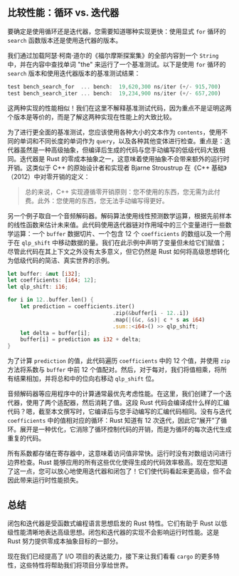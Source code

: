 ## 比较性能：循环 vs. 迭代器

要确定是使用循环还是迭代器，您需要知道哪种实现更快：使用显式 `for` 循环的 `search` 函数版本还是使用迭代器的版本。

我们通过加载阿瑟·柯南·道尔的《福尔摩斯探案集》的全部内容到一个 `String` 中，并在内容中查找单词 "the" 来运行了一个基准测试。以下是使用 `for` 循环的 `search` 版本和使用迭代器版本的基准测试结果：

```rust
test bench_search_for  ... bench:  19,620,300 ns/iter (+/- 915,700)
test bench_search_iter ... bench:  19,234,900 ns/iter (+/- 657,200)
```

这两种实现的性能相似！我们在这里不解释基准测试代码，因为重点不是证明这两个版本是等价的，而是了解这两种实现在性能上的大致比较。

为了进行更全面的基准测试，您应该使用各种大小的文本作为 `contents`，使用不同的单词和不同长度的单词作为 `query`，以及各种其他变体进行检查。重点是：迭代器虽然是一种高级抽象，但编译后生成的代码与您手动编写的低级代码大致相同。迭代器是 Rust 的零成本抽象之一，这意味着使用抽象不会带来额外的运行时开销。这类似于 C++ 的原始设计者和实现者 Bjarne Stroustrup 在《C++ 基础》（2012）中对零开销的定义：

> 总的来说，C++ 实现遵循零开销原则：您不使用的东西，您无需为此付费。此外：您使用的东西，您无法手动编写得更好。

另一个例子取自一个音频解码器。解码算法使用线性预测数学运算，根据先前样本的线性函数来估计未来值。此代码使用迭代器链对作用域中的三个变量进行一些数学运算：一个 `buffer` 数据切片、一个包含 12 个 `coefficients` 的数组以及一个用于在 `qlp_shift` 中移动数据的量。我们在此示例中声明了变量但未给它们赋值；尽管此代码在其上下文之外没有太多意义，但它仍然是 Rust 如何将高级思想转化为低级代码的简洁、真实世界的示例。

```rust
let buffer: &mut [i32];
let coefficients: [i64; 12];
let qlp_shift: i16;

for i in 12..buffer.len() {
    let prediction = coefficients.iter()
                                 .zip(&buffer[i - 12..i])
                                 .map(|(&c, &s)| c * s as i64)
                                 .sum::<i64>() >> qlp_shift;
    let delta = buffer[i];
    buffer[i] = prediction as i32 + delta;
}
```

为了计算 `prediction` 的值，此代码遍历 `coefficients` 中的 12 个值，并使用 `zip` 方法将系数与 `buffer` 中前 12 个值配对。然后，对于每对，我们将值相乘，将所有结果相加，并将总和中的位向右移动 `qlp_shift` 位。

音频解码器等应用程序中的计算通常最优先考虑性能。在这里，我们创建了一个迭代器，使用了两个适配器，然后消耗了值。这段 Rust 代码会编译成什么样的汇编代码？嗯，截至本文撰写时，它编译后与您手动编写的汇编代码相同。没有与迭代 `coefficients` 中的值相对应的循环：Rust 知道有 12 次迭代，因此它“展开”了循环。展开是一种优化，它消除了循环控制代码的开销，而是为循环的每次迭代生成重复的代码。

所有系数都存储在寄存器中，这意味着访问值非常快。运行时没有对数组访问进行边界检查。Rust 能够应用的所有这些优化使得生成的代码效率极高。现在您知道了这一点，您可以放心地使用迭代器和闭包了！它们使代码看起来更高级，但不会因此带来运行时性能损失。

## 总结

闭包和迭代器是受函数式编程语言思想启发的 Rust 特性。它们有助于 Rust 以低级性能清晰地表达高级思想。闭包和迭代器的实现不会影响运行时性能。这是 Rust 努力提供零成本抽象目标的一部分。

现在我们已经提高了 I/O 项目的表达能力，接下来让我们看看 `cargo` 的更多特性，这些特性将帮助我们将项目分享给世界。